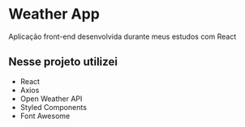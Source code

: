 <h1>Weather App</h1>

<p>Aplicação front-end desenvolvida durante meus estudos com React</p>
<h2>Nesse projeto utilizei</h2>
<ul>
    <li>React</li>
    <li>Axios</li>
    <li>Open Weather API</li>
    <li>Styled Components</li>
    <li>Font Awesome</li>